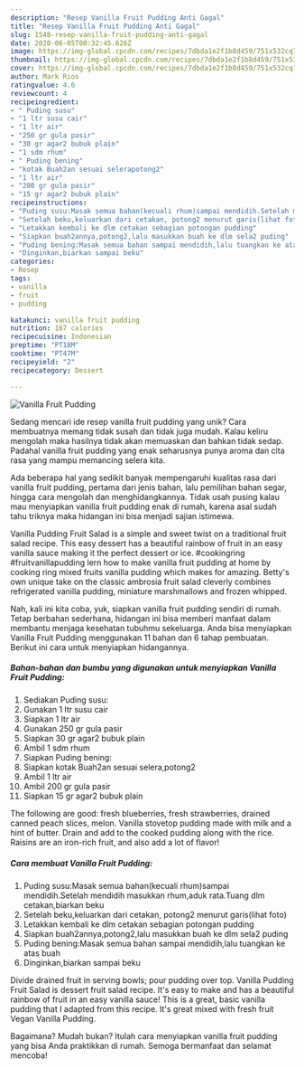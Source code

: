 ```yaml
---
description: "Resep Vanilla Fruit Pudding Anti Gagal"
title: "Resep Vanilla Fruit Pudding Anti Gagal"
slug: 1548-resep-vanilla-fruit-pudding-anti-gagal
date: 2020-06-05T00:32:45.626Z
image: https://img-global.cpcdn.com/recipes/7dbda1e2f1b8d459/751x532cq70/vanilla-fruit-pudding-foto-resep-utama.jpg
thumbnail: https://img-global.cpcdn.com/recipes/7dbda1e2f1b8d459/751x532cq70/vanilla-fruit-pudding-foto-resep-utama.jpg
cover: https://img-global.cpcdn.com/recipes/7dbda1e2f1b8d459/751x532cq70/vanilla-fruit-pudding-foto-resep-utama.jpg
author: Mark Rios
ratingvalue: 4.6
reviewcount: 4
recipeingredient:
- " Puding susu"
- "1 ltr susu cair"
- "1 ltr air"
- "250 gr gula pasir"
- "30 gr agar2 bubuk plain"
- "1 sdm rhum"
- " Puding bening"
- "kotak Buah2an sesuai selerapotong2"
- "1 ltr air"
- "200 gr gula pasir"
- "15 gr agar2 bubuk plain"
recipeinstructions:
- "Puding susu:Masak semua bahan(kecuali rhum)sampai mendidih.Setelah mendidih masukkan rhum,aduk rata.Tuang dlm cetakan,biarkan beku"
- "Setelah beku,keluarkan dari cetakan, potong2 menurut garis(lihat foto)"
- "Letakkan kembali ke dlm cetakan sebagian potongan pudding"
- "Siapkan buah2annya,potong2,lalu masukkan buah ke dlm sela2 puding"
- "Puding bening:Masak semua bahan sampai mendidih,lalu tuangkan ke atas buah"
- "Dinginkan,biarkan sampai beku"
categories:
- Resep
tags:
- vanilla
- fruit
- pudding

katakunci: vanilla fruit pudding 
nutrition: 167 calories
recipecuisine: Indonesian
preptime: "PT18M"
cooktime: "PT47M"
recipeyield: "2"
recipecategory: Dessert

---
```



![Vanilla Fruit Pudding](https://img-global.cpcdn.com/recipes/7dbda1e2f1b8d459/751x532cq70/vanilla-fruit-pudding-foto-resep-utama.jpg)

Sedang mencari ide resep vanilla fruit pudding yang unik? Cara membuatnya memang tidak susah dan tidak juga mudah. Kalau keliru mengolah maka hasilnya tidak akan memuaskan dan bahkan tidak sedap. Padahal vanilla fruit pudding yang enak seharusnya punya aroma dan cita rasa yang mampu memancing selera kita.

Ada beberapa hal yang sedikit banyak mempengaruhi kualitas rasa dari vanilla fruit pudding, pertama dari jenis bahan, lalu pemilihan bahan segar, hingga cara mengolah dan menghidangkannya. Tidak usah pusing kalau mau menyiapkan vanilla fruit pudding enak di rumah, karena asal sudah tahu triknya maka hidangan ini bisa menjadi sajian istimewa.

Vanilla Pudding Fruit Salad is a simple and sweet twist on a traditional fruit salad recipe. This easy dessert has a beautiful rainbow of fruit in an easy vanilla sauce making it the perfect dessert or ice. #cookingring #fruitvanillapudding lern how to make vanilla fruit pudding at home by cooking ring mixed fruits vanilla pudding which makes for amazing. Betty&#39;s own unique take on the classic ambrosia fruit salad cleverly combines refrigerated vanilla pudding, miniature marshmallows and frozen whipped.


Nah, kali ini kita coba, yuk, siapkan vanilla fruit pudding sendiri di rumah. Tetap berbahan sederhana, hidangan ini bisa memberi manfaat dalam membantu menjaga kesehatan tubuhmu sekeluarga. Anda bisa menyiapkan Vanilla Fruit Pudding menggunakan 11 bahan dan 6 tahap pembuatan. Berikut ini cara untuk menyiapkan hidangannya.

<!--inarticleads1-->

##### Bahan-bahan dan bumbu yang digunakan untuk menyiapkan Vanilla Fruit Pudding:

1. Sediakan  Puding susu:
1. Gunakan 1 ltr susu cair
1. Siapkan 1 ltr air
1. Gunakan 250 gr gula pasir
1. Siapkan 30 gr agar2 bubuk plain
1. Ambil 1 sdm rhum
1. Siapkan  Puding bening:
1. Siapkan kotak Buah2an sesuai selera,potong2
1. Ambil 1 ltr air
1. Ambil 200 gr gula pasir
1. Siapkan 15 gr agar2 bubuk plain


The following are good: fresh blueberries, fresh strawberries, drained canned peach slices, melon. Vanilla stovetop pudding made with milk and a hint of butter. Drain and add to the cooked pudding along with the rice. Raisins are an iron-rich fruit, and also add a lot of flavor! 

<!--inarticleads2-->

##### Cara membuat Vanilla Fruit Pudding:

1. Puding susu:Masak semua bahan(kecuali rhum)sampai mendidih.Setelah mendidih masukkan rhum,aduk rata.Tuang dlm cetakan,biarkan beku
1. Setelah beku,keluarkan dari cetakan, potong2 menurut garis(lihat foto)
1. Letakkan kembali ke dlm cetakan sebagian potongan pudding
1. Siapkan buah2annya,potong2,lalu masukkan buah ke dlm sela2 puding
1. Puding bening:Masak semua bahan sampai mendidih,lalu tuangkan ke atas buah
1. Dinginkan,biarkan sampai beku


Divide drained fruit in serving bowls; pour pudding over top. Vanilla Pudding Fruit Salad is dessert fruit salad recipe. It&#39;s easy to make and has a beautiful rainbow of fruit in an easy vanilla sauce! This is a great, basic vanilla pudding that I adapted from this recipe. It&#39;s great mixed with fresh fruit Vegan Vanilla Pudding. 

Bagaimana? Mudah bukan? Itulah cara menyiapkan vanilla fruit pudding yang bisa Anda praktikkan di rumah. Semoga bermanfaat dan selamat mencoba!
